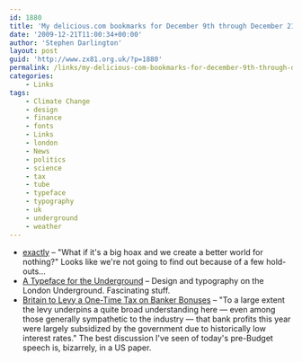 ```yaml
---
id: 1880
title: 'My delicious.com bookmarks for December 9th through December 21st'
date: '2009-12-21T11:00:34+00:00'
author: 'Stephen Darlington'
layout: post
guid: 'http://www.zx81.org.uk/?p=1880'
permalink: /links/my-delicious-com-bookmarks-for-december-9th-through-december-21st.html
categories:
    - Links
tags:
    - Climate Change
    - design
    - finance
    - fonts
    - Links
    - london
    - News
    - politics
    - science
    - tax
    - tube
    - typeface
    - typography
    - uk
    - underground
    - weather
---
```


- [exactly](http://therealmfg.blogspot.com/2009/12/exactly.html) – "What if it's a big hoax and we create a better world for nothing?" Looks like we're not going to find out because of a few hold-outs…
- [A Typeface for the Underground](http://londonreconnections.blogspot.com/2009/09/typeface-for-underground.html) – Design and typography on the London Underground. Fascinating stuff.
- [Britain to Levy a One-Time Tax on Banker Bonuses](http://www.nytimes.com/2009/12/10/business/global/10pound.html?_r=1&hp) – "To a large extent the levy underpins a quite broad understanding here — even among those generally sympathetic to the industry — that bank profits this year were largely subsidized by the government due to historically low interest rates." The best discussion I've seen of today's pre-Budget speech is, bizarrely, in a US paper.